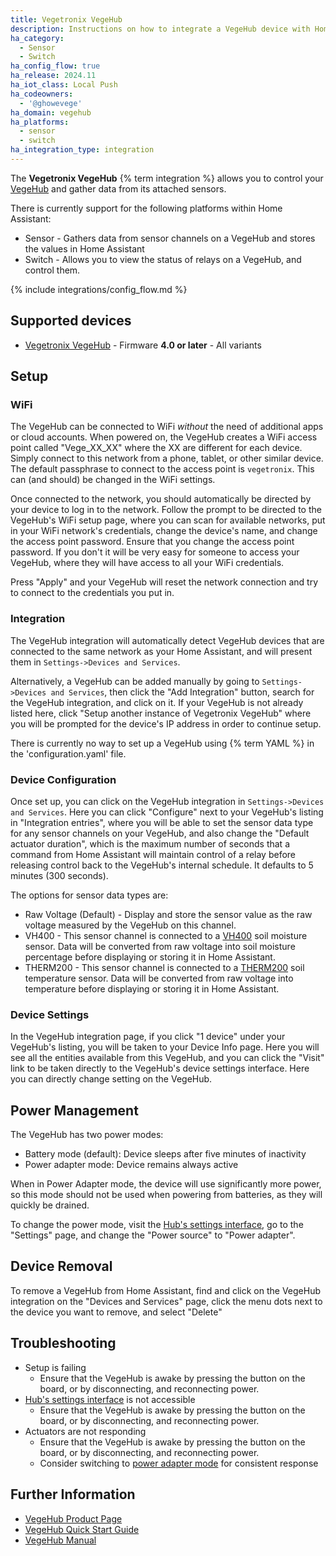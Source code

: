 ```yaml
---
title: Vegetronix VegeHub
description: Instructions on how to integrate a VegeHub device with Home Assistant.
ha_category:
  - Sensor
  - Switch
ha_config_flow: true
ha_release: 2024.11
ha_iot_class: Local Push
ha_codeowners:
  - '@ghowevege'
ha_domain: vegehub
ha_platforms:
  - sensor
  - switch
ha_integration_type: integration
---
```


The **Vegetronix VegeHub** {% term integration %} allows you to control your [VegeHub](https://www.vegetronix.com/Products/VG-HUB-RELAY/) and gather data from its attached sensors.

There is currently support for the following platforms within Home Assistant:

- Sensor - Gathers data from sensor channels on a VegeHub and stores the values in Home Assistant
- Switch - Allows you to view the status of relays on a VegeHub, and control them.

{% include integrations/config_flow.md %}

## Supported devices

- [Vegetronix VegeHub](https://www.vegetronix.com/Products/VG-HUB-RELAY/) - Firmware **4.0 or later** - All variants

## Setup

### WiFi

The VegeHub can be connected to WiFi *without* the need of additional apps or cloud accounts. When powered on, the VegeHub creates a WiFi access point called "Vege_XX_XX" where the XX are different for each device. Simply connect to this network from a phone, tablet, or other similar device. The default passphrase to connect to the access point is ```vegetronix```. This can (and should) be changed in the WiFi settings.

Once connected to the network, you should automatically be directed by your device to log in to the network. Follow the prompt to be directed to the VegeHub's WiFi setup page, where you can scan for available networks, put in your WiFi network's credentials, change the device's name, and change the access point password. Ensure that you change the access point password. If you don't it will be very easy for someone to access your VegeHub, where they will have access to all your WiFi credentials.

Press "Apply" and your VegeHub will reset the network connection and try to connect to the credentials you put in.

### Integration

The VegeHub integration will automatically detect VegeHub devices that are connected to the same network as your Home Assistant, and will present them in ```Settings->Devices and Services```.

Alternatively, a VegeHub can be added manually by going to ```Settings->Devices and Services```, then click the "Add Integration" button, search for the VegeHub integration, and click on it. If your VegeHub is not already listed here, click "Setup another instance of Vegetronix VegeHub" where you will be prompted for the device's IP address in order to continue setup.

There is currently no way to set up a VegeHub using {% term YAML %} in the 'configuration.yaml' file.

### Device Configuration

Once set up, you can click on the VegeHub integration in ```Settings->Devices and Services```. Here you can click "Configure" next to your VegeHub's listing in "Integration entries", where you will be able to set the sensor data type for any sensor channels on your VegeHub, and also change the "Default actuator duration", which is the maximum number of seconds that a command from Home Assistant will maintain control of a relay before releasing control back to the VegeHub's internal schedule. It defaults to 5 minutes (300 seconds).

The options for sensor data types are:

- Raw Voltage (Default) - Display and store the sensor value as the raw voltage measured by the VegeHub on this channel.
- VH400 - This sensor channel is connected to a [VH400](https://www.vegetronix.com/Products/VH400/) soil moisture sensor. Data will be converted from raw voltage into soil moisture percentage before displaying or storing it in Home Assistant.
- THERM200 - This sensor channel is connected to a [THERM200](https://www.vegetronix.com/Products/THERM200/) soil temperature sensor. Data will be converted from raw voltage into temperature before displaying or storing it in Home Assistant.

### Device Settings

In the VegeHub integration page, if you click "1 device" under your VegeHub's listing, you will be taken to your Device Info page. Here you will see all the entities available from this VegeHub, and you can click the "Visit" link to be taken directly to the VegeHub's device settings interface. Here you can directly change setting on the VegeHub.

## Power Management

The VegeHub has two power modes:

- Battery mode (default): Device sleeps after five minutes of inactivity
- Power adapter mode: Device remains always active

When in Power Adapter mode, the device will use significantly more power, so this mode should not be used when powering from batteries, as they will quickly be drained.

To change the power mode, visit the [Hub's settings interface](#device-settings), go to the "Settings" page, and change the "Power source" to "Power adapter".

## Device Removal

To remove a VegeHub from Home Assistant, find and click on the VegeHub integration on the "Devices and Services" page, click the menu dots next to the device you want to remove, and select "Delete"

## Troubleshooting

- Setup is failing
  - Ensure that the VegeHub is awake by pressing the button on the board, or by disconnecting, and reconnecting power.
- [Hub's settings interface](#device-settings) is not accessible
  - Ensure that the VegeHub is awake by pressing the button on the board, or by disconnecting, and reconnecting power.
- Actuators are not responding
  - Ensure that the VegeHub is awake by pressing the button on the board, or by disconnecting, and reconnecting power.
  - Consider switching to [power adapter mode](#power-management) for consistent response

## Further Information

- [VegeHub Product Page](https://www.vegetronix.com/Products/VG-HUB-RELAY/)
- [VegeHub Quick Start Guide](https://www.vegetronix.com/Products/VG-HUB-GEN2/QuickStart)
- [VegeHub Manual](https://vegetronix.com/Products/VG-HUB-GEN2/Manual)